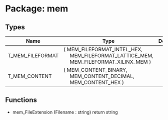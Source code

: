# Package: mem

## Types

| Name             | Type                                                                                                                                                         | Description |
| ---------------- | ------------------------------------------------------------------------------------------------------------------------------------------------------------ | ----------- |
| T_MEM_FILEFORMAT | ( MEM_FILEFORMAT_INTEL_HEX,<br><span style="padding-left:20px"> MEM_FILEFORMAT_LATTICE_MEM,<br><span style="padding-left:20px"> MEM_FILEFORMAT_XILINX_MEM )  |             |
| T_MEM_CONTENT    | ( MEM_CONTENT_BINARY,<br><span style="padding-left:20px"> MEM_CONTENT_DECIMAL,<br><span style="padding-left:20px"> MEM_CONTENT_HEX )                         |             |
## Functions
- mem_FileExtension <font id="function_arguments">(Filename : string) </font> <font id="function_return">return string </font>
